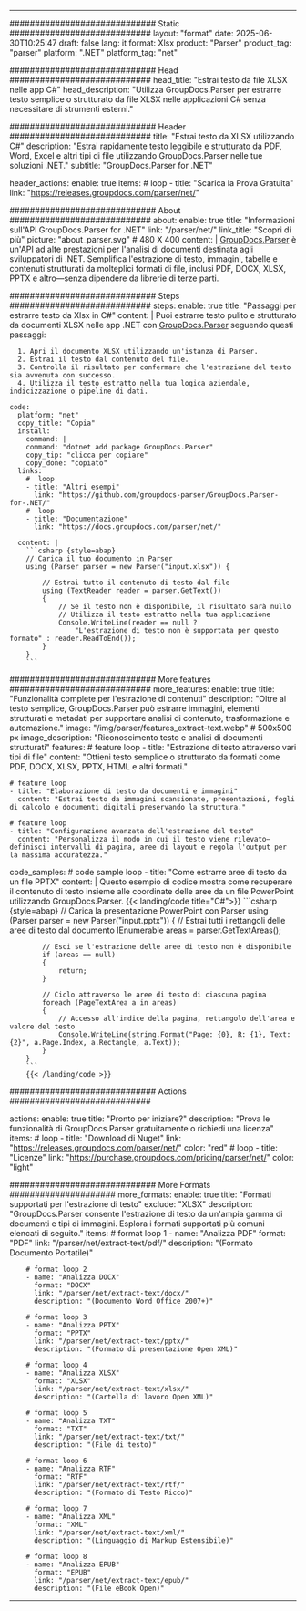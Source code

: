 


---
############################# Static ############################
layout: "format"
date:  2025-06-30T10:25:47
draft: false
lang: it
format: Xlsx
product: "Parser"
product_tag: "parser"
platform: ".NET"
platform_tag: "net"

############################# Head ############################
head_title: "Estrai testo da file XLSX nelle app C#"
head_description: "Utilizza GroupDocs.Parser per estrarre testo semplice o strutturato da file XLSX nelle applicazioni C# senza necessitare di strumenti esterni."

############################# Header ############################
title: "Estrai testo da XLSX utilizzando C#" 
description: "Estrai rapidamente testo leggibile e strutturato da PDF, Word, Excel e altri tipi di file utilizzando GroupDocs.Parser nelle tue soluzioni .NET."
subtitle: "GroupDocs.Parser for .NET" 

header_actions:
  enable: true
  items:
    #  loop
    - title: "Scarica la Prova Gratuita"
      link: "https://releases.groupdocs.com/parser/net/"
      
############################# About ############################
about:
    enable: true
    title: "Informazioni sull'API GroupDocs.Parser for .NET"
    link: "/parser/net/"
    link_title: "Scopri di più"
    picture: "about_parser.svg" # 480 X 400
    content: |
       [GroupDocs.Parser](/parser/net/) è un'API ad alte prestazioni per l'analisi di documenti destinata agli sviluppatori di .NET. Semplifica l'estrazione di testo, immagini, tabelle e contenuti strutturati da molteplici formati di file, inclusi PDF, DOCX, XLSX, PPTX e altro—senza dipendere da librerie di terze parti.

############################# Steps ############################
steps:
    enable: true
    title: "Passaggi per estrarre testo da Xlsx in C#"
    content: |
      Puoi estrarre testo pulito e strutturato da documenti XLSX nelle app .NET con [GroupDocs.Parser](/parser/net/) seguendo questi passaggi:
      
      1. Apri il documento XLSX utilizzando un'istanza di Parser.
      2. Estrai il testo dal contenuto del file.
      3. Controlla il risultato per confermare che l'estrazione del testo sia avvenuta con successo.
      4. Utilizza il testo estratto nella tua logica aziendale, indicizzazione o pipeline di dati.
   
    code:
      platform: "net"
      copy_title: "Copia"
      install:
        command: |
        command: "dotnet add package GroupDocs.Parser"
        copy_tip: "clicca per copiare"
        copy_done: "copiato"
      links:
        #  loop
        - title: "Altri esempi"
          link: "https://github.com/groupdocs-parser/GroupDocs.Parser-for-.NET/"
        #  loop
        - title: "Documentazione"
          link: "https://docs.groupdocs.com/parser/net/"
          
      content: |
        ```csharp {style=abap}
        // Carica il tuo documento in Parser
        using (Parser parser = new Parser("input.xlsx")) {

            // Estrai tutto il contenuto di testo dal file
            using (TextReader reader = parser.GetText()) 
            {
                // Se il testo non è disponibile, il risultato sarà nullo
                // Utilizza il testo estratto nella tua applicazione
                Console.WriteLine(reader == null ? 
                    "L'estrazione di testo non è supportata per questo formato" : reader.ReadToEnd());
            }
        }
        ```  

############################# More features ############################
more_features:
  enable: true
  title: "Funzionalità complete per l'estrazione di contenuti"
  description: "Oltre al testo semplice, GroupDocs.Parser può estrarre immagini, elementi strutturati e metadati per supportare analisi di contenuto, trasformazione e automazione."
  image: "/img/parser/features_extract-text.webp" # 500x500 px
  image_description: "Riconoscimento testo e analisi di documenti strutturati"
  features:
    # feature loop
    - title: "Estrazione di testo attraverso vari tipi di file"
      content: "Ottieni testo semplice o strutturato da formati come PDF, DOCX, XLSX, PPTX, HTML e altri formati."

    # feature loop
    - title: "Elaborazione di testo da documenti e immagini"
      content: "Estrai testo da immagini scansionate, presentazioni, fogli di calcolo e documenti digitali preservando la struttura."

    # feature loop
    - title: "Configurazione avanzata dell'estrazione del testo"
      content: "Personalizza il modo in cui il testo viene rilevato—definisci intervalli di pagina, aree di layout e regola l'output per la massima accuratezza."
      
  code_samples:
    # code sample loop
    - title: "Come estrarre aree di testo da un file PPTX"
      content: |
        Questo esempio di codice mostra come recuperare il contenuto di testo insieme alle coordinate delle aree da un file PowerPoint utilizzando GroupDocs.Parser.
        {{< landing/code title="C#">}}
        ```csharp {style=abap}
        //  Carica la presentazione PowerPoint con Parser
        using (Parser parser = new Parser("input.pptx"))
        {
            // Estrai tutti i rettangoli delle aree di testo dal documento
            IEnumerable<PageTextArea> areas = parser.GetTextAreas();

            // Esci se l'estrazione delle aree di testo non è disponibile
            if (areas == null)
            {
                return;
            }

            // Ciclo attraverso le aree di testo di ciascuna pagina
            foreach (PageTextArea a in areas)
            {
                // Accesso all'indice della pagina, rettangolo dell'area e valore del testo
                Console.WriteLine(string.Format("Page: {0}, R: {1}, Text: {2}", a.Page.Index, a.Rectangle, a.Text));
            }
        }
        ```
        {{< /landing/code >}}


############################# Actions ############################

actions:
  enable: true
  title: "Pronto per iniziare?"
  description: "Prova le funzionalità di GroupDocs.Parser gratuitamente o richiedi una licenza"
  items:
    #  loop
    - title: "Download di Nuget"
      link: "https://releases.groupdocs.com/parser/net/"
      color: "red"
        #  loop
    - title: "Licenze"
      link: "https://purchase.groupdocs.com/pricing/parser/net/"
      color: "light"


############################# More Formats #####################
more_formats:
    enable: true
    title: "Formati supportati per l'estrazione di testo"
    exclude: "XLSX"
    description: "GroupDocs.Parser consente l'estrazione di testo da un'ampia gamma di documenti e tipi di immagini. Esplora i formati supportati più comuni elencati di seguito."
    items: 
        # format loop 1
        - name: "Analizza PDF"
          format: "PDF"
          link: "/parser/net/extract-text/pdf/"
          description: "(Formato Documento Portatile)"
          
        # format loop 2
        - name: "Analizza DOCX"
          format: "DOCX"
          link: "/parser/net/extract-text/docx/"
          description: "(Documento Word Office 2007+)"
          
        # format loop 3
        - name: "Analizza PPTX"
          format: "PPTX"
          link: "/parser/net/extract-text/pptx/"
          description: "(Formato di presentazione Open XML)"
          
        # format loop 4
        - name: "Analizza XLSX"
          format: "XLSX"
          link: "/parser/net/extract-text/xlsx/"
          description: "(Cartella di lavoro Open XML)"
          
        # format loop 5
        - name: "Analizza TXT"
          format: "TXT"
          link: "/parser/net/extract-text/txt/"
          description: "(File di testo)"
          
        # format loop 6
        - name: "Analizza RTF"
          format: "RTF"
          link: "/parser/net/extract-text/rtf/"
          description: "(Formato di Testo Ricco)"
          
        # format loop 7
        - name: "Analizza XML"
          format: "XML"
          link: "/parser/net/extract-text/xml/"
          description: "(Linguaggio di Markup Estensibile)"
          
        # format loop 8
        - name: "Analizza EPUB"
          format: "EPUB"
          link: "/parser/net/extract-text/epub/"
          description: "(File eBook Open)"
         
          

---